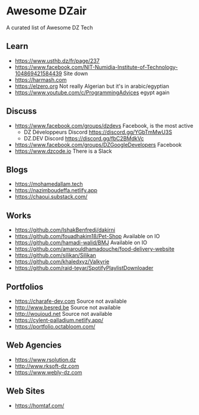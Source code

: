 # Awesome DZair

A curated list of Awesome DZ Tech

## Learn

* https://www.usthb.dz/fr/page/237
* https://www.facebook.com/NIT-Numidia-Institute-of-Technology-104869421584439 Site down
* https://harmash.com
* https://elzero.org Not really Algerian but it's in arabic/egyptian
* https://www.youtube.com/c/ProgrammingAdvices egypt again

## Discuss

* https://www.facebook.com/groups/dzdevs Facebook, is the most active
  * DZ Développeurs Discord https://discord.gg/YGbTmMwU3S
  * DZ.DEV Discord https://discord.gg/fbC2BMdkVc
* https://www.facebook.com/groups/DZGoogleDevelopers Facebook
* https://www.dzcode.io There is a Slack

## Blogs

* https://mohamedallam.tech
* https://nazimboudeffa.netlify.app
* https://chaoui.substack.com/

## Works

* https://github.com/IshakBenfredj/dakirni
* https://github.com/fouadhakim18/Pet-Shop Available on IO
* https://github.com/hamadi-walid/BMJ Available on IO
* https://github.com/amarouldhamadouche/food-delivery-website
* https://github.com/silikan/Silikan
* https://github.com/khaledxyz/Valkyrie
* https://github.com/raid-teyar/SpotifyPlaylistDownloader

## Portfolios

* https://charafe-dev.com Source not available
* http://www.besred.be Source not available
* http://woujoud.net Source not available
* https://cylent-palladium.netlify.app/
* https://portfolio.octabloom.com/

## Web Agencies

* https://www.rsolution.dz
* http://www.rksoft-dz.com
* https://www.webly-dz.com

## Web Sites

* https://homtaf.com/
